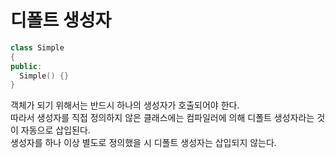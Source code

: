 # 디폴트 생성자

```cpp
class Simple
{
public:
  Simple() {}
}
```

객체가 되기 위해서는 반드시 하나의 생성자가 호출되어야 한다.  
따라서 생성자를 직접 정의하지 않은 클래스에는 컴파일러에 의해 디폴트 생성자라는 것이 자동으로 삽입된다.  
생성자를 하나 이상 별도로 정의했을 시 디폴트 생성자는 삽입되지 않는다.
